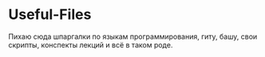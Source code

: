 # Useful-Files

Пихаю сюда шпаргалки по языкам программирования, гиту, башу, свои скрипты, конспекты лекций и всё в таком роде.